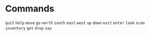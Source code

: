 # Commands
`quit` `help` `move` `go` `north` `south` `east` `west` `up` `down` `exit` `enter` `look` `scan` `inventory`
`get` `drop` `say`
